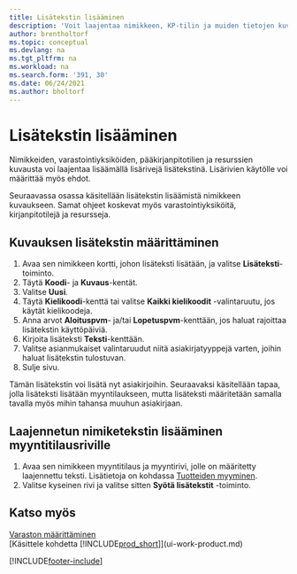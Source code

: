 ```yaml
---
title: Lisätekstin lisääminen
description: 'Voit laajentaa nimikkeen, KP-tilin ja muiden tietojen kuvauksena käytettävää vakiotekstiä lisäämällä ylimääräisiä rivejä.'
author: brentholtorf
ms.topic: conceptual
ms.devlang: na
ms.tgt_pltfrm: na
ms.workload: na
ms.search.form: '391, 30'
ms.date: 06/24/2021
ms.author: bholtorf
---
```

# Lisätekstin lisääminen

Nimikkeiden, varastointiyksiköiden, pääkirjanpitotilien ja resurssien kuvausta voi laajentaa lisäämällä lisärivejä lisätekstinä. Lisärivien käytölle voi määrittää myös ehdot.  

Seuraavassa osassa käsitellään lisätekstin lisäämistä nimikkeen kuvaukseen. Samat ohjeet koskevat myös varastointiyksiköitä, kirjanpitotilejä ja resursseja.  

## Kuvauksen lisätekstin määrittäminen

1. Avaa sen nimikkeen kortti, johon lisäteksti lisätään, ja valitse **Lisäteksti**-toiminto.
2. Täytä **Koodi**- ja **Kuvaus**-kentät.
3. Valitse **Uusi**.
4. Täytä **Kielikoodi**-kenttä tai valitse **Kaikki kielikoodit** -valintaruutu, jos käytät kielikoodeja.
5. Anna arvot **Aloituspvm**- ja/tai **Lopetuspvm**-kenttään, jos haluat rajoittaa lisätekstin käyttöpäiviä.
6. Kirjoita lisäteksti **Teksti**-kenttään.
7. Valitse asianmukaiset valintaruudut niitä asiakirjatyyppejä varten, joihin haluat lisätekstin tulostuvan.
8. Sulje sivu.

Tämän lisätekstin voi lisätä nyt asiakirjoihin. Seuraavaksi käsitellään tapaa, jolla lisäteksti lisätään myyntilaukseen, mutta lisäteksti määritetään samalla tavalla myös mihin tahansa muuhun asiakirjaan.  

## Laajennetun nimiketekstin lisääminen myyntitilausriville

1. Avaa sen nimikkeen myyntitilaus ja myyntirivi, jolle on määritetty laajennettu teksti. Lisätietoja on kohdassa [Tuotteiden myyminen](sales-how-sell-products.md).
2. Valitse kyseinen rivi ja valitse sitten **Syötä lisätekstit** -toiminto.

## Katso myös

[Varaston määrittäminen](inventory-setup-inventory.md)  
[Käsittele kohdetta [!INCLUDE[prod_short](includes/prod_short.md)]](ui-work-product.md)


[!INCLUDE[footer-include](includes/footer-banner.md)]